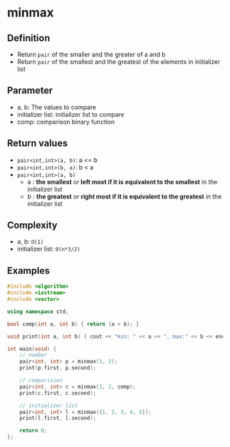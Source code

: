 # minmax

## Definition
- Return `pair` of the smaller and the greater of a and b
- Return `pair` of the smallest and the greatest of the elements in initializer list

## Parameter
- a, b: The values to compare
- initializer list: initializer list to compare
- comp: comparison binary function
 
## Return values
- `pair<int,int>(a, b)`: a <= b
- `pair<int,int>(b, a)`: b < a
- `pair<int,int>(a, b)`
  - a : **the smallest** or **left most if it is equivalent to the smallest** in the initializer list
  - b : **the greatest** or **right most if it is equivalent to the greatest** in the initializer list

## Complexity
- a, b: `O(1)`
- initializer list: `O(n*3/2)`

## Examples
```cpp
#include <algorithm>
#include <iostream>
#include <vector>

using namespace std;

bool comp(int a, int b) { return (a < b); }

void print(int a, int b) { cout << "min: " << a << ", max:" << b << endl; }

int main(void) {
    // number
    pair<int, int> p = minmax(1, 2);
    print(p.first, p.second);

    // comparision
    pair<int, int> c = minmax(1, 2, comp);
    print(c.first, c.second);

    // initializer list
    pair<int, int> l = minmax({1, 2, 3, 4, 5});
    print(l.first, l.second);

    return 0;
};
```